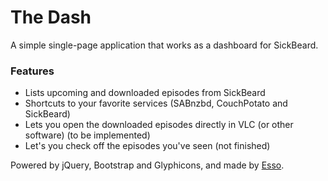 The Dash
====
A simple single-page application that works as a dashboard for SickBeard.

### Features
- Lists upcoming and downloaded episodes from SickBeard
- Shortcuts to your favorite services (SABnzbd, CouchPotato and SickBeard)
- Lets you open the downloaded episodes directly in VLC (or other software) (to be implemented)
- Let's you check off the episodes you've seen (not finished)

Powered by jQuery, Bootstrap and Glyphicons, and made by [Esso](https://www.essoen.net).
